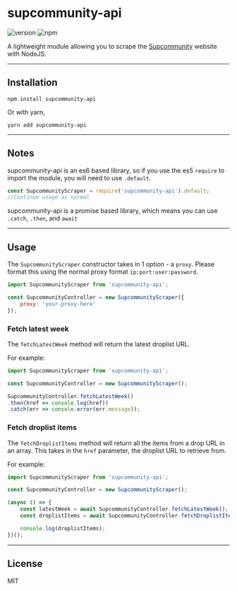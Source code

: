 # supcommunity-api
![version](https://img.shields.io/npm/v/supcommunity-api "Version")
![npm](https://img.shields.io/npm/dt/supcommunity.svg "Total Downloads")

A lightweight module allowing you to scrape the [Supcommunity](https://www.supremecommunity.com) website with NodeJS. 

------

## Installation
```
npm install supcommunity-api
```
Or with yarn,
```
yarn add supcommunity-api
```

------

## Notes
supcommunity-api is an es6 based library, so if you use the es5 `require` to import the module, you will need to use `.default`.
```js
const SupcommunityScraper = require('supcommunity-api').default;
//Continue usage as normal
```

supcommunity-api is a promise based library, which means you can use `.catch`, `.then`, and `await`

------

## Usage
The `SupcommunityScraper` constructor takes in 1 option - a `proxy`. Please format this using the normal proxy format `ip:port:user:password`.
```js
import SupcommunityScraper from 'supcommunity-api';

const SupcommunityController = new SupcommunityScraper({
    proxy: 'your-proxy-here'
});
```

### Fetch latest week
The `fetchLatestWeek` method will return the latest droplist URL.

For example:
```js
import SupcommunityScraper from 'supcommunity-api';

const SupcommunityController = new SupcommunityScraper();

SupcommunityController.fetchLatestWeek()
.then(href => console.log(href))
.catch(err => console.error(err.message));
```

### Fetch droplist items
The `fetchDroplistItems` method will return all the items from a drop URL in an array.
This takes in the `href` parameter, the droplist URL to retrieve from.

For example:
```js
import SupcommunityScraper from 'supcommunity-api';

const SupcommunityController = new SupcommunityScraper();

(async () => {
    const latestWeek = await SupcommunityController.fetchLatestWeek();
    const droplistItems = await SupcommunityController.fetchDroplistItems(latestWeek);

    console.log(droplistItems);
})();
```
------ 

## License

MIT